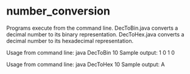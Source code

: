 # number_conversion

Programs execute from the command line. DecToBin.java converts a decimal number to its binary representation.
DecToHex.java converts a decimal number to its hexadecimal representation.

Usage from command line: java DecToBin 10
Sample output: 1 0 1 0

Usage from command line: java DecToHex 10
Sample output: A
